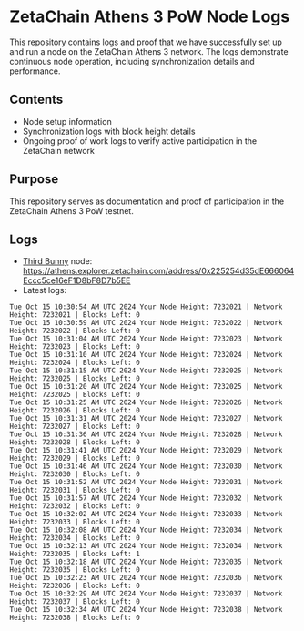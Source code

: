 # ZetaChain Athens 3 PoW Node Logs
This repository contains logs and proof that we have successfully set up and run a node on the ZetaChain Athens 3 network. The logs demonstrate continuous node operation, including synchronization details and performance.

## Contents
- Node setup information
- Synchronization logs with block height details
- Ongoing proof of work logs to verify active participation in the ZetaChain network

## Purpose
This repository serves as documentation and proof of participation in the ZetaChain Athens 3 PoW testnet.

## Logs

- [Third Bunny](https://thirdbunny.xyz/) node: https://athens.explorer.zetachain.com/address/0x225254d35dE666064Eccc5ce16eF1D8bF8D7b5EE
- Latest logs:
```
Tue Oct 15 10:30:54 AM UTC 2024 Your Node Height: 7232021 | Network Height: 7232021 | Blocks Left: 0
Tue Oct 15 10:30:59 AM UTC 2024 Your Node Height: 7232022 | Network Height: 7232022 | Blocks Left: 0
Tue Oct 15 10:31:04 AM UTC 2024 Your Node Height: 7232023 | Network Height: 7232023 | Blocks Left: 0
Tue Oct 15 10:31:10 AM UTC 2024 Your Node Height: 7232024 | Network Height: 7232024 | Blocks Left: 0
Tue Oct 15 10:31:15 AM UTC 2024 Your Node Height: 7232025 | Network Height: 7232025 | Blocks Left: 0
Tue Oct 15 10:31:20 AM UTC 2024 Your Node Height: 7232025 | Network Height: 7232025 | Blocks Left: 0
Tue Oct 15 10:31:25 AM UTC 2024 Your Node Height: 7232026 | Network Height: 7232026 | Blocks Left: 0
Tue Oct 15 10:31:31 AM UTC 2024 Your Node Height: 7232027 | Network Height: 7232027 | Blocks Left: 0
Tue Oct 15 10:31:36 AM UTC 2024 Your Node Height: 7232028 | Network Height: 7232028 | Blocks Left: 0
Tue Oct 15 10:31:41 AM UTC 2024 Your Node Height: 7232029 | Network Height: 7232029 | Blocks Left: 0
Tue Oct 15 10:31:46 AM UTC 2024 Your Node Height: 7232030 | Network Height: 7232030 | Blocks Left: 0
Tue Oct 15 10:31:52 AM UTC 2024 Your Node Height: 7232031 | Network Height: 7232031 | Blocks Left: 0
Tue Oct 15 10:31:57 AM UTC 2024 Your Node Height: 7232032 | Network Height: 7232032 | Blocks Left: 0
Tue Oct 15 10:32:02 AM UTC 2024 Your Node Height: 7232033 | Network Height: 7232033 | Blocks Left: 0
Tue Oct 15 10:32:08 AM UTC 2024 Your Node Height: 7232034 | Network Height: 7232034 | Blocks Left: 0
Tue Oct 15 10:32:13 AM UTC 2024 Your Node Height: 7232034 | Network Height: 7232035 | Blocks Left: 1
Tue Oct 15 10:32:18 AM UTC 2024 Your Node Height: 7232035 | Network Height: 7232035 | Blocks Left: 0
Tue Oct 15 10:32:23 AM UTC 2024 Your Node Height: 7232036 | Network Height: 7232036 | Blocks Left: 0
Tue Oct 15 10:32:29 AM UTC 2024 Your Node Height: 7232037 | Network Height: 7232037 | Blocks Left: 0
Tue Oct 15 10:32:34 AM UTC 2024 Your Node Height: 7232038 | Network Height: 7232038 | Blocks Left: 0
```
